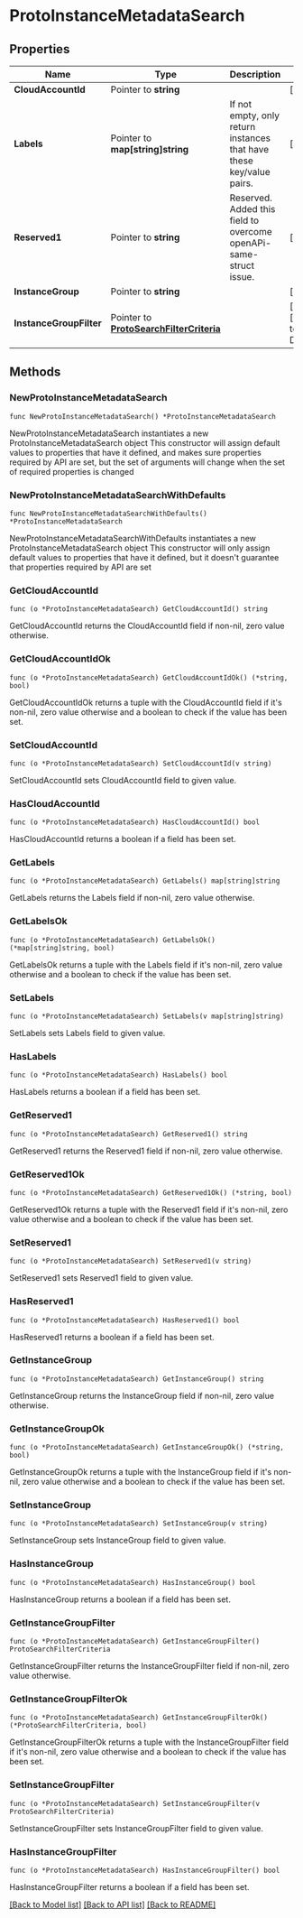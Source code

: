 # ProtoInstanceMetadataSearch

## Properties

Name | Type | Description | Notes
------------ | ------------- | ------------- | -------------
**CloudAccountId** | Pointer to **string** |  | [optional] 
**Labels** | Pointer to **map[string]string** | If not empty, only return instances that have these key/value pairs. | [optional] 
**Reserved1** | Pointer to **string** | Reserved. Added this field to overcome openAPi-same-struct issue. | [optional] 
**InstanceGroup** | Pointer to **string** |  | [optional] 
**InstanceGroupFilter** | Pointer to [**ProtoSearchFilterCriteria**](ProtoSearchFilterCriteria.md) |  | [optional] [default to DEFAULT]

## Methods

### NewProtoInstanceMetadataSearch

`func NewProtoInstanceMetadataSearch() *ProtoInstanceMetadataSearch`

NewProtoInstanceMetadataSearch instantiates a new ProtoInstanceMetadataSearch object
This constructor will assign default values to properties that have it defined,
and makes sure properties required by API are set, but the set of arguments
will change when the set of required properties is changed

### NewProtoInstanceMetadataSearchWithDefaults

`func NewProtoInstanceMetadataSearchWithDefaults() *ProtoInstanceMetadataSearch`

NewProtoInstanceMetadataSearchWithDefaults instantiates a new ProtoInstanceMetadataSearch object
This constructor will only assign default values to properties that have it defined,
but it doesn't guarantee that properties required by API are set

### GetCloudAccountId

`func (o *ProtoInstanceMetadataSearch) GetCloudAccountId() string`

GetCloudAccountId returns the CloudAccountId field if non-nil, zero value otherwise.

### GetCloudAccountIdOk

`func (o *ProtoInstanceMetadataSearch) GetCloudAccountIdOk() (*string, bool)`

GetCloudAccountIdOk returns a tuple with the CloudAccountId field if it's non-nil, zero value otherwise
and a boolean to check if the value has been set.

### SetCloudAccountId

`func (o *ProtoInstanceMetadataSearch) SetCloudAccountId(v string)`

SetCloudAccountId sets CloudAccountId field to given value.

### HasCloudAccountId

`func (o *ProtoInstanceMetadataSearch) HasCloudAccountId() bool`

HasCloudAccountId returns a boolean if a field has been set.

### GetLabels

`func (o *ProtoInstanceMetadataSearch) GetLabels() map[string]string`

GetLabels returns the Labels field if non-nil, zero value otherwise.

### GetLabelsOk

`func (o *ProtoInstanceMetadataSearch) GetLabelsOk() (*map[string]string, bool)`

GetLabelsOk returns a tuple with the Labels field if it's non-nil, zero value otherwise
and a boolean to check if the value has been set.

### SetLabels

`func (o *ProtoInstanceMetadataSearch) SetLabels(v map[string]string)`

SetLabels sets Labels field to given value.

### HasLabels

`func (o *ProtoInstanceMetadataSearch) HasLabels() bool`

HasLabels returns a boolean if a field has been set.

### GetReserved1

`func (o *ProtoInstanceMetadataSearch) GetReserved1() string`

GetReserved1 returns the Reserved1 field if non-nil, zero value otherwise.

### GetReserved1Ok

`func (o *ProtoInstanceMetadataSearch) GetReserved1Ok() (*string, bool)`

GetReserved1Ok returns a tuple with the Reserved1 field if it's non-nil, zero value otherwise
and a boolean to check if the value has been set.

### SetReserved1

`func (o *ProtoInstanceMetadataSearch) SetReserved1(v string)`

SetReserved1 sets Reserved1 field to given value.

### HasReserved1

`func (o *ProtoInstanceMetadataSearch) HasReserved1() bool`

HasReserved1 returns a boolean if a field has been set.

### GetInstanceGroup

`func (o *ProtoInstanceMetadataSearch) GetInstanceGroup() string`

GetInstanceGroup returns the InstanceGroup field if non-nil, zero value otherwise.

### GetInstanceGroupOk

`func (o *ProtoInstanceMetadataSearch) GetInstanceGroupOk() (*string, bool)`

GetInstanceGroupOk returns a tuple with the InstanceGroup field if it's non-nil, zero value otherwise
and a boolean to check if the value has been set.

### SetInstanceGroup

`func (o *ProtoInstanceMetadataSearch) SetInstanceGroup(v string)`

SetInstanceGroup sets InstanceGroup field to given value.

### HasInstanceGroup

`func (o *ProtoInstanceMetadataSearch) HasInstanceGroup() bool`

HasInstanceGroup returns a boolean if a field has been set.

### GetInstanceGroupFilter

`func (o *ProtoInstanceMetadataSearch) GetInstanceGroupFilter() ProtoSearchFilterCriteria`

GetInstanceGroupFilter returns the InstanceGroupFilter field if non-nil, zero value otherwise.

### GetInstanceGroupFilterOk

`func (o *ProtoInstanceMetadataSearch) GetInstanceGroupFilterOk() (*ProtoSearchFilterCriteria, bool)`

GetInstanceGroupFilterOk returns a tuple with the InstanceGroupFilter field if it's non-nil, zero value otherwise
and a boolean to check if the value has been set.

### SetInstanceGroupFilter

`func (o *ProtoInstanceMetadataSearch) SetInstanceGroupFilter(v ProtoSearchFilterCriteria)`

SetInstanceGroupFilter sets InstanceGroupFilter field to given value.

### HasInstanceGroupFilter

`func (o *ProtoInstanceMetadataSearch) HasInstanceGroupFilter() bool`

HasInstanceGroupFilter returns a boolean if a field has been set.


[[Back to Model list]](../README.md#documentation-for-models) [[Back to API list]](../README.md#documentation-for-api-endpoints) [[Back to README]](../README.md)


